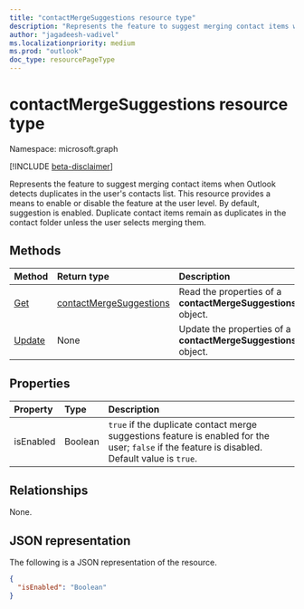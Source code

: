 ```yaml
---
title: "contactMergeSuggestions resource type"
description: "Represents the feature to suggest merging contact items when Outlook detects duplicates in the user's contacts list"
author: "jagadeesh-vadivel"
ms.localizationpriority: medium
ms.prod: "outlook"
doc_type: resourcePageType
---
```


# contactMergeSuggestions resource type

Namespace: microsoft.graph

[!INCLUDE [beta-disclaimer](../../includes/beta-disclaimer.md)]

Represents the feature to suggest merging contact items when Outlook detects duplicates in the user's contacts list.
This resource provides a means to enable or disable the feature at the user level. By default, suggestion is enabled. Duplicate contact items remain as duplicates in the contact folder unless the user selects merging them.

## Methods
|Method|Return type|Description|
|:---|:---|:---|
|[Get](../api/contactmergesuggestions-get.md)|[contactMergeSuggestions](contactmergesuggestions.md)|Read the properties of a **contactMergeSuggestions** object.|
|[Update](../api/contactmergesuggestions-update.md)|None |Update the properties of a **contactMergeSuggestions** object.|

## Properties
|Property|Type|Description|
|:---|:---|:---|
|isEnabled|Boolean|`true` if the duplicate contact merge suggestions feature is enabled for the user; `false` if the feature is disabled. Default value is `true`.|

## Relationships
None.

## JSON representation
The following is a JSON representation of the resource.
<!-- {
  "blockType": "resource",
  "keyProperty": "id",
  "@odata.type": "microsoft.graph.contactMergeSuggestions",
  "openType": false
}
-->
``` json
{
  "isEnabled": "Boolean"
}
```

